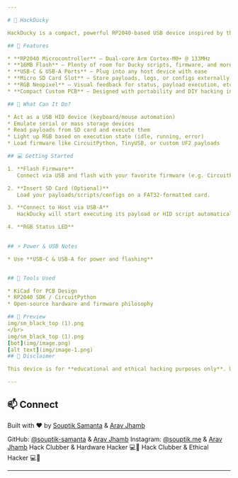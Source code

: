 ```yaml
---

# 🦆 HackDucky

HackDucky is a compact, powerful RP2040-based USB device inspired by the concept of a "USB Rubber Ducky" — but fully open-source and customizable. It features dual USB ports (Type-A & Type-C), RGB status indicator, SD card support, and a generous 16MB flash. Ideal for scripting, automation, HID emulation, and more!

## 🔧 Features

* **RP2040 Microcontroller** – Dual-core Arm Cortex-M0+ @ 133MHz
* **16MB Flash** – Plenty of room for Ducky scripts, firmware, and more
* **USB-C & USB-A Ports** – Plug into any host device with ease
* **Micro SD Card Slot** – Store payloads, logs, or configs externally
* **RGB Neopixel** – Visual feedback for status, payload execution, etc
* **Compact Custom PCB** – Designed with portability and DIY hacking in mind

## 🧠 What Can It Do?

* Act as a USB HID device (keyboard/mouse automation)
* Emulate serial or mass storage devices
* Read payloads from SD card and execute them
* Light up RGB based on execution state (idle, running, error)
* Load firmware like CircuitPython, TinyUSB, or custom UF2 payloads

## 💻 Getting Started

1. **Flash Firmware**
   Connect via USB and flash with your favorite firmware (e.g. CircuitPython, Raspberry Pi Pico SDK UF2, etc).

2. **Insert SD Card (Optional)**
   Load your payloads/scripts/configs on a FAT32-formatted card.

3. **Connect to Host via USB-A**
   HackDucky will start executing its payload or HID script automatically (depending on firmware).

4. **RGB Status LED**
  

## ⚡ Power & USB Notes

* Use **USB-C & USB-A for power and flashing**


## 🧰 Tools Used

* KiCad for PCB Design
* RP2040 SDK / CircuitPython
* Open-source hardware and firmware philosophy

## 📸 Preview
img/sm_black_top (1).png
</br>
img/sm_black_top (1).png
[bot](img/image.png)
[alt text](img/image-1.png)
## 🔐 Disclaimer

This device is for **educational and ethical hacking purposes only**. Use responsibly. The creators is not responsible for any misuse.

---
```


## 📫 Connect

Built with ❤️ by [Souptik Samanta](https://souptik.me) & [Arav Jhamb](https://github.com/The-UnknownHacker)

GitHub: [@souptik-samanta](https://github.com/souptik-samanta) & [Arav Jhamb](https://github.com/The-UnknownHacker)
Instagram: [@souptik.me](https://instagram.com/souptik.me) & [Arav Jhamb](https://github.com/The-UnknownHacker)
Hack Clubber & Hardware Hacker 💻🔌             Hack Clubber & Ethical Hacker 💻🔌
 
---

